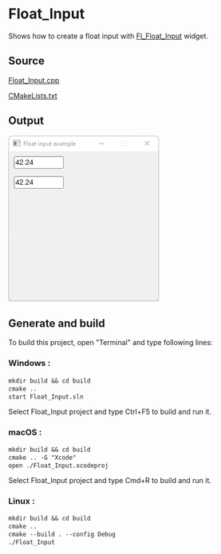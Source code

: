 # Float_Input

Shows how to create a float input with [Fl_Float_Input](https://www.fltk.org/doc-1.3/classFl__Float__Input.html) widget.

## Source

[Float_Input.cpp](Float_Input.cpp)

[CMakeLists.txt](CMakeLists.txt)

## Output

![output](../../../docs/Pictures/Examples/Float_Input.png)

## Generate and build

To build this project, open "Terminal" and type following lines:

### Windows :

``` shell
mkdir build && cd build
cmake .. 
start Float_Input.sln
```

Select Float_Input project and type Ctrl+F5 to build and run it.

### macOS :

``` shell
mkdir build && cd build
cmake .. -G "Xcode"
open ./Float_Input.xcodeproj
```

Select Float_Input project and type Cmd+R to build and run it.

### Linux :

``` shell
mkdir build && cd build
cmake .. 
cmake --build . --config Debug
./Float_Input
```

